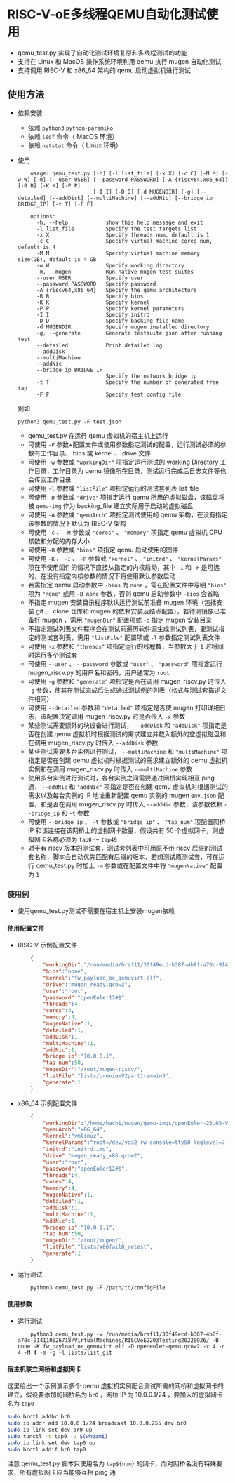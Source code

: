 # RISC-V-oE多线程QEMU自动化测试使用

- qemu_test.py 实现了自动化测试环境复原和多线程测试的功能
- 支持在 Linux 和 MacOS 操作系统环境利用 qemu 执行 mugen 自动化测试
- 支持调用 RISC-V 和 x86_64 架构的 qemu 启动虚拟机进行测试

## 使用方法
- 依赖安装
    - 依赖 ``python3`` ``python-paramiko``
    - 依赖 ``lsof`` 命令（ MacOS 环境）
    - 依赖 ``netstat`` 命令（ Linux 环境）
- 使用
    ```shell  
        usage: qemu_test.py [-h] [-l list_file] [-x X] [-c C] [-M M] [-w W] [-m] [--user USER] [--password PASSWORD] [-A {riscv64,x86_64}] [-B B] [-K K] [-P P]
                            [-I I] [-D D] [-d MUGENDIR] [-g] [--detailed] [--addDisk] [--multiMachine] [--addNic] [--bridge_ip BRIDGE_IP] [-t T] [-F F]

        options:
          -h, --help            show this help message and exit
          -l list_file          Specify the test targets list
          -x X                  Specify threads num, default is 1
          -c C                  Specify virtual machine cores num, default is 4
          -M M                  Specify virtual machine memory size(GB), default is 4 GB
          -w W                  Specify working directory
          -m, --mugen           Run native mugen test suites
          --user USER           Specify user
          --password PASSWORD   Specify password
          -A {riscv64,x86_64}   Specify the qemu architecture
          -B B                  Specify bios
          -K K                  Specify kernel
          -P P                  Specify kernel parameters
          -I I                  Specify initrd
          -D D                  Specify backing file name
          -d MUGENDIR           Specify mugen installed directory
          -g, --generate        Generate testsuite json after running test
          --detailed            Print detailed log
          --addDisk
          --multiMachine
          --addNic
          --bridge_ip BRIDGE_IP
                                Specify the network bridge ip
          -t T                  Specify the number of generated free tap
          -F F                  Specify test config file
    ```

    例如
    ```shell
    python3 qemu_test.py -F test.json
    ```

    - qemu_test.py 在运行 qemu 虚拟机的宿主机上运行
    - 可使用 ``-F`` 参数+配置文件或使用参数指定测试的配置，运行测试必须的参数有工作目录、 bios 或 kernel 、 drive 文件
    - 可使用 ``-w`` 参数或 ``"workingDir"`` 项指定运行测试的 working Directory 工作目录，工作目录为 qemu 镜像所在目录，测试运行完成后日志文件等也会传回工作目录
    - 可使用 ``-l`` 参数或 ``"listFile"`` 项指定运行的测试套列表 list_file
    - 可使用 ``-D`` 参数或 ``"drive"`` 项指定运行 qemu 所用的虚拟磁盘，该磁盘将被 ``qemu-img`` 作为 backing_file 建立实际用于启动的虚拟磁盘
    - 可使用 ``-A`` 参数或 ``"qemuArch"`` 项指定测试使用的 qemu 架构，在没有指定该参数的情况下默认为 RISC-V 架构
    - 可使用 ``-c`` 、 ``-M`` 参数或 ``"cores"`` 、 ``"memory"`` 项指定 qemu 虚拟机 CPU 核数和分配的内存大小
    - 可使用 ``-B`` 参数或 ``"bios"`` 项指定 qemu 启动使用的固件
    - 可使用 ``-K`` 、 ``-I`` 、 ``-P`` 参数或 ``"kernel"`` 、 ``"initrd"`` 、 ``"kernelParams"`` 项在不使用固件的情况下直接从指定的内核启动，其中 ``-I`` 和 ``-P`` 是可选的，在没有指定内核参数的情况下将使用默认参数启动
    - 若需指定 qemu 启动参数中 ``-bios`` 为 ``none`` ，需在配置文件中写明 ``"bios"`` 项为 ``"none"`` 或用 ``-B none`` 参数，否则 qemu 启动参数中 ``-bios`` 会省略
    - 不指定 mugen 安装目录程序默认运行测试前准备 mugen 环境（包括安装 git 、 clone 仓库和 mugen 的依赖安装及结点配置），若待测镜像已准备好 mugen ，需用 ``"mugenDir"`` 配置项或 ``-d`` 指定 mugen 安装目录
    - 不指定测试列表文件程序会在测试前遍历软件源生成测试列表，要测试指定的测试套列表，需用 ``"listFile"`` 配置项或 ``-l`` 参数指定测试列表文件
    - 可使用 ``-x`` 参数和 ``"threads"`` 项指定运行的线程数，当参数大于 ``1`` 时将同时运行多个测试套
    - 可使用 ``--user`` 、 ``--password`` 参数或 ``"user"`` 、 ``"password"`` 项指定运行 mugen_riscv.py 的用户名和密码，用户通常为 ``root``
    - 可使用 ``-g`` 参数和 ``"generate"`` 项指定是否在调用 mugen_riscv.py 时传入 ``-g`` 参数，使其在测试完成后生成通过测试例的列表（格式与测试套描述文件相同）
    - 可使用 ``--detailed`` 参数和 ``"detailed"`` 项指定是否使 mugen 打印详细日志，该配置决定调用 mugen_riscv.py 时是否传入 ``-x`` 参数
    - 某些测试需要额外的块设备进行测试， ``--addDisk`` 和 ``"addDisk"`` 项指定是否在创建 qemu 虚拟机时根据测试的需求建立并载入额外的空虚拟磁盘和在调用 mugen_riscv.py 时传入 ``--addDisk`` 参数
    - 某些测试需要多台实例进行测试， ``--multiMachine`` 和 ``"multiMachine"`` 项指定是否在创建 qemu 虚拟机时根据测试的需求建立额外的 qemu 虚拟机实例和在调用 mugen_riscv.py 时传入 ``--multiMachine`` 参数
    - 使用多台实例进行测试时，各台实例之间需要通过网桥实现相互 ping 通， ``--addNic`` 和 ``"addNic"`` 项指定是否在创建 qemu 虚拟机时根据测试的需求以及每台实例的 IP 地址重新配置 qemu 实例的 mugen ``env.json`` 配置，和是否在调用 mugen_riscv.py 时传入 ``--addNic`` 参数，该参数依赖 ``--bridge_ip`` 和 ``-t`` 参数
    - 可使用 ``--bridge_ip`` 、 ``-t`` 参数或 ``"bridge ip"`` 、 ``"tap num"`` 项配置网桥 IP 和该连接在该网桥上的虚拟网卡数量，假设共有 50 个虚拟网卡，则虚拟网卡名称必须为 ``tap0`` ～ ``tap49``
    - 对于有 riscv 版本的测试套，测试套列表中可用原不带 riscv 后缀的测试套名称，脚本会自动优先匹配有后缀的版本，若想测试原测试套，可在运行 qemu_test.py 时加上 ``-m`` 参数或在配置文件中将 ``"mugenNative"`` 配置为 ``1``

### 使用例
- 使用qemu_test.py测试不需要在宿主机上安装mugen依赖  

#### 使用配置文件  
- RISC-V 示例配置文件
    ```json
        {
            "workingDir":"/run/media/brsf11/30f49ecd-b387-4b8f-a70c-914110526718/VirtualMachines/oE-RISCV-preview-22.03-v2", 
            "bios":"none",
            "kernel":"fw_payload_oe_qemuvirt.elf",
            "drive":"mugen_ready.qcow2",
            "user":"root",
            "password":"openEuler12#$",
            "threads":4,
            "cores":4,
            "memory":4,
            "mugenNative":1,
            "detailed":1,
            "addDisk":1,
            "multiMachine":1,
            "addNic":1,
            "bridge ip":"10.0.0.1",
            "tap num":50,
            "mugenDir":"/root/mugen-riscv/",
            "listFile":"lists/previewV2part1remain3",
            "generate":1
        }
    ```

- x86_64 示例配置文件
    ```json
        {
            "workingDir":"/home/hachi/mugen/qemu-imgs/openEuler-23.03-V1-base-qemu-preview/",
            "qemuArch":"x86_64",
            "kernel":"vmlinuz",
            "kernelParams":"root=/dev/vda2 rw console=ttyS0 loglevel=7 selinux=0 earlycon",
            "initrd":"initrd.img",
            "drive":"mugen_ready_x86.qcow2",
            "user":"root",
            "password":"openEuler12#$",
            "threads":4,
            "cores":4,
            "memory":4,
            "mugenNative":1,
            "detailed":1,
            "addDisk":1,
            "multiMachine":1,
            "addNic":1,
            "bridge ip":"10.0.0.1",
            "tap num":50,
            "mugenDir":"/root/mugen/",
            "listFile":"lists/x86fail0_retest",
            "generate":1
        }
    ```

- 运行测试  
    ```shell
        python3 qemu_test.py -F /path/to/configFile
    ```

#### 使用参数  
- 运行测试  
    ```shell
        python3 qemu_test.py -w /run/media/brsf11/30f49ecd-b387-4b8f-a70c-914110526718/VirtualMachines/RISCVoE2203Testing20220926/ -B none -K fw_payload_oe_qemuvirt.elf -D openeuler-qemu.qcow2 -x 4 -c 4 -M 4 -m -g -l lists/list_git
    ```

#### 宿主机联立网桥和虚拟网卡

这里给出一个示例演示多个 qemu 虚拟机实例配合测试所需的网桥和虚拟网卡的建立，假设要添加的网桥名为 ``br0`` ，网桥 IP 为 10.0.0.1/24 ，要加入的虚拟网卡名为 ``tap0``

```bash
sudo brctl addbr br0
sudo ip addr add 10.0.0.1/24 broadcast 10.0.0.255 dev br0
sudo ip link set dev br0 up
sudo tunctl -t tap0 -u $(whoami)
sudo ip link set dev tap0 up
sudo brctl addif br0 tap0
```

注意 qemu_test.py 脚本只使用名为 ``tap${num}`` 的网卡，而对网桥名没有特殊要求，所有虚拟网卡应当能够互相 ping 通
